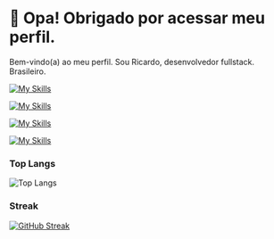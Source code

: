 
# 🚀 Opa! Obrigado por acessar meu perfil.

Bem-vindo(a) ao meu perfil.
Sou Ricardo, desenvolvedor fullstack. Brasileiro.

[![My Skills](https://skillicons.dev/icons?i=php,laravel,mysql,postgres,dynamodb,mongodb,postman&perline=10)](https://skillicons.dev)

[![My Skills](https://skillicons.dev/icons?i=html,css,js,bootstrap,angular,gatsby,nextjs&perline=10)](https://skillicons.dev)

[![My Skills](https://skillicons.dev/icons?i=linux,aws,azure,gcp,docker,git,jenkins&perline=10)](https://skillicons.dev)

[![My Skills](https://skillicons.dev/icons?i=bitbucket,kafka,rabbitmq,redis&perline=10)](https://skillicons.dev)

### Top Langs

![Top Langs](https://github-readme-stats-git-masterrstaa-rickstaa.vercel.app/api/top-langs/?username=ricardovicente&layout=compact&bg_color=000&border_color=30A3DC&title_color=E94D5F&text_color=FFF)

### Streak

[![GitHub Streak](https://streak-stats.demolab.com/?user=ricardovicente&theme=bear&background=000&border=30A3DC&dates=FFF)](https://git.io/streak-stats)
